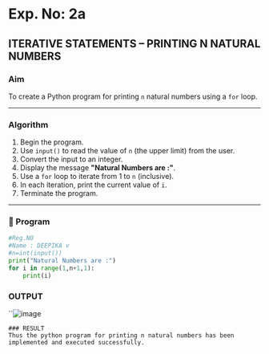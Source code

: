 # Exp. No: 2a  
## ITERATIVE STATEMENTS – PRINTING N NATURAL NUMBERS

###  Aim
To create a Python program for printing `n` natural numbers using a `for` loop.

---

###  Algorithm

1. Begin the program.
2. Use `input()` to read the value of `n` (the upper limit) from the user.
3. Convert the input to an integer.
4. Display the message **"Natural Numbers are :"**.
5. Use a `for` loop to iterate from 1 to `n` (inclusive).
6. In each iteration, print the current value of `i`.
7. Terminate the program.

---

### 🧾 Program

```python
#Reg.NO
#Name : DEEPIKA v
#n=int(input())
print("Natural Numbers are :")
for i in range(1,n+1,1):
    print(i)

```
### OUTPUT
``![image](https://github.com/user-attachments/assets/0e934a4e-0205-4645-93b0-acdf254960a6)



```
### RESULT
Thus the python program for printing n natural numbers has been implemented and executed successfully.
```

```

